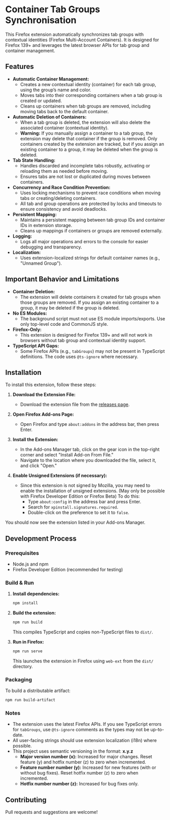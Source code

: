 # Container Tab Groups Synchronisation

This Firefox extension automatically synchronizes tab groups with contextual identities (Firefox Multi-Account Containers). It is designed for Firefox 139+ and leverages the latest browser APIs for tab group and container management.

## Features

- **Automatic Container Management:**
  - Creates a new contextual identity (container) for each tab group, using the group’s name and color.
  - Moves tabs into their corresponding containers when a tab group is created or updated.
  - Cleans up containers when tab groups are removed, including moving tabs back to the default container.
- **Automatic Deletion of Containers:**
  - When a tab group is deleted, the extension will also delete the associated container (contextual identity).
  - **Warning:** If you manually assign a container to a tab group, the extension may delete that container if the group is removed. Only containers created by the extension are tracked, but if you assign an existing container to a group, it may be deleted when the group is deleted.
- **Tab State Handling:**
  - Handles discarded and incomplete tabs robustly, activating or reloading them as needed before moving.
  - Ensures tabs are not lost or duplicated during moves between containers.
- **Concurrency and Race Condition Prevention:**
  - Uses locking mechanisms to prevent race conditions when moving tabs or creating/deleting containers.
  - All tab and group operations are protected by locks and timeouts to ensure consistency and avoid deadlocks.
- **Persistent Mapping:**
  - Maintains a persistent mapping between tab group IDs and container IDs in extension storage.
  - Cleans up mappings if containers or groups are removed externally.
- **Logging:**
  - Logs all major operations and errors to the console for easier debugging and transparency.
- **Localization:**
  - Uses extension-localized strings for default container names (e.g., "Unnamed Group").

## Important Behavior and Limitations

- **Container Deletion:**
  - The extension will delete containers it created for tab groups when those groups are removed. If you assign an existing container to a group, it may be deleted if the group is deleted.
- **No ES Modules:**
  - The background script must not use ES module imports/exports. Use only top-level code and CommonJS style.
- **Firefox-Only:**
  - This extension is designed for Firefox 139+ and will not work in browsers without tab group and contextual identity support.
- **TypeScript API Gaps:**
  - Some Firefox APIs (e.g., `tabGroups`) may not be present in TypeScript definitions. The code uses `@ts-ignore` where necessary.

## Installation

To install this extension, follow these steps:

1. **Download the Extension File:**

   - Download the extension file from the [releases page](https://github.com/SerafimDietrich/container-tab-groups-sync/releases).

2. **Open Firefox Add-ons Page:**

   - Open Firefox and type `about:addons` in the address bar, then press Enter.

3. **Install the Extension:**

   - In the Add-ons Manager tab, click on the gear icon in the top-right corner and select "Install Add-on From File."
   - Navigate to the location where you downloaded the file, select it, and click "Open."

4. **Enable Unsigned Extensions (if necessary):**

   - Since this extension is not signed by Mozilla, you may need to enable the installation of unsigned extensions. (May only be possible with Firefox Developer Edition or Firefox Beta) To do this:
     - Type `about:config` in the address bar and press Enter.
     - Search for `xpinstall.signatures.required`.
     - Double-click on the preference to set it to `false`.

You should now see the extension listed in your Add-ons Manager.

## Development Process

### Prerequisites

- Node.js and npm
- Firefox Developer Edition (recommended for testing)

### Build & Run

1. **Install dependencies:**

   ```bash
   npm install
   ```

2. **Build the extension:**

   ```bash
   npm run build
   ```

   This compiles TypeScript and copies non-TypeScript files to `dist/`.

3. **Run in Firefox:**

   ```bash
   npm run serve
   ```

   This launches the extension in Firefox using `web-ext` from the `dist/` directory.

### Packaging

To build a distributable artifact:

```bash
npm run build-artifact
```

### Notes

- The extension uses the latest Firefox APIs. If you see TypeScript errors for `tabGroups`, use `@ts-ignore` comments as the types may not be up-to-date.
- All user-facing strings should use extension localization (i18n) where possible.
- This project uses semantic versioning in the format: **x.y.z**
  - **Major version number (x):**
    Increased for major changes.
    Reset feature (y) and hotfix number (z) to zero when incremented.
  - **Feature number number (y):**
    Increased for new features (with or without bug fixes).
    Reset hotfix number (z) to zero when incremented.
  - **Hotfix number number (z):**
    Increased for bug fixes only.

## Contributing

Pull requests and suggestions are welcome!
